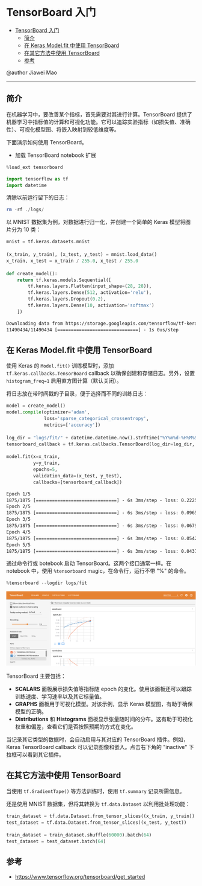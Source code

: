 # TensorBoard 入门

- [TensorBoard 入门](#tensorboard-入门)
  - [简介](#简介)
  - [在 Keras Model.fit 中使用 TensorBoard](#在-keras-modelfit-中使用-tensorboard)
  - [在其它方法中使用 TensorBoard](#在其它方法中使用-tensorboard)
  - [参考](#参考)

@author Jiawei Mao
***

## 简介

在机器学习中，要改善某个指标，首先需要对其进行计算。TensorBoard 提供了机器学习中指标值的计算和可视化功能。它可以追踪实验指标（如损失值、准确性）、可视化模型图、将嵌入映射到较低维度等。

下面演示如何使用 TensorBoard。

- 加载 TensorBoard notebook 扩展

```python
%load_ext tensorboard
```

```python
import tensorflow as tf
import datetime
```

清除以前运行留下的日志：

```powershell
rm -rf ./logs/
```

以 MNIST 数据集为例，对数据进行归一化，并创建一个简单的 Keras 模型将图片分为 10 类：

```python
mnist = tf.keras.datasets.mnist

(x_train, y_train), (x_test, y_test) = mnist.load_data()
x_train, x_test = x_train / 255.0, x_test / 255.0

def create_model():
    return tf.keras.models.Sequential([
        tf.keras.layers.Flatten(input_shape=(28, 28)),
        tf.keras.layers.Dense(512, activation='relu'),
        tf.keras.layers.Dropout(0.2),
        tf.keras.layers.Dense(10, activation='softmax')
    ])
```

```txt
Downloading data from https://storage.googleapis.com/tensorflow/tf-keras-datasets/mnist.npz
11490434/11490434 [==============================] - 1s 0us/step
```

## 在 Keras Model.fit 中使用 TensorBoard

使用 Keras 的 `Model.fit()` 训练模型时，添加 `tf.keras.callbacks.TensorBoard` callback 以确保创建和存储日志。另外，设置 `histogram_freq=1` 启用直方图计算（默认关闭）。

将日志放在带时间戳的子目录，便于选择而不同的训练日志：

```python
model = create_model()
model.compile(optimizer='adam',
              loss='sparse_categorical_crossentropy',
              metrics=['accuracy'])

log_dir = "logs/fit/" + datetime.datetime.now().strftime("%Y%m%d-%H%M%S")
tensorboard_callback = tf.keras.callbacks.TensorBoard(log_dir=log_dir, histogram_freq=1)

model.fit(x=x_train,
          y=y_train,
          epochs=5,
          validation_data=(x_test, y_test),
          callbacks=[tensorboard_callback])
```

```txt
Epoch 1/5
1875/1875 [==============================] - 6s 3ms/step - loss: 0.2225 - accuracy: 0.9343 - val_loss: 0.1184 - val_accuracy: 0.9633
Epoch 2/5
1875/1875 [==============================] - 6s 3ms/step - loss: 0.0965 - accuracy: 0.9708 - val_loss: 0.0900 - val_accuracy: 0.9725
Epoch 3/5
1875/1875 [==============================] - 6s 3ms/step - loss: 0.0679 - accuracy: 0.9784 - val_loss: 0.0751 - val_accuracy: 0.9770
Epoch 4/5
1875/1875 [==============================] - 6s 3ms/step - loss: 0.0542 - accuracy: 0.9829 - val_loss: 0.0740 - val_accuracy: 0.9778
Epoch 5/5
1875/1875 [==============================] - 6s 3ms/step - loss: 0.0437 - accuracy: 0.9858 - val_loss: 0.0746 - val_accuracy: 0.9784
```

通过命令行或 botebook 启动 TensorBoard。这两个接口通常一样。在 notebook 中，使用 `%tensorboard` magic，在命令行，运行不带 "%" 的命令。

```python
%tensorboard --logdir logs/fit
```

![](images/2022-06-16-13-30-14.png)

TensorBoard 主要包括：

- **SCALARS** 面板展示损失值等指标随 epoch 的变化。使用该面板还可以跟踪训练速度、学习速率以及其它标量值。
- **GRAPHS** 面板用于可视化模型。对该示例，显示 Keras 模型图，有助于确保模型的正确。
- **Distributions** 和 **Histograms** 面板显示张量随时间的分布。这有助于可视化权重和偏差，查看它们是否按照预期的方式在变化。

当记录其它类型的数据时，会自动启用与其对应的 TensorBoard 插件。例如，Keras TensorBoard callback 可以记录图像和嵌入。点击右下角的 "inactive" 下拉框可以看到其它插件。

## 在其它方法中使用 TensorBoard

当使用 `tf.GradientTape()` 等方法训练时，使用 `tf.summary` 记录所需信息。

还是使用 MNIST 数据集，但将其转换为 `tf.data.Dataset` 以利用批处理功能：

```python
train_dataset = tf.data.Dataset.from_tensor_slices((x_train, y_train))
test_dataset = tf.data.Dataset.from_tensor_slices((x_test, y_test))

train_dataset = train_dataset.shuffle(60000).batch(64)
test_dataset = test_dataset.batch(64)
```



## 参考

- https://www.tensorflow.org/tensorboard/get_started
